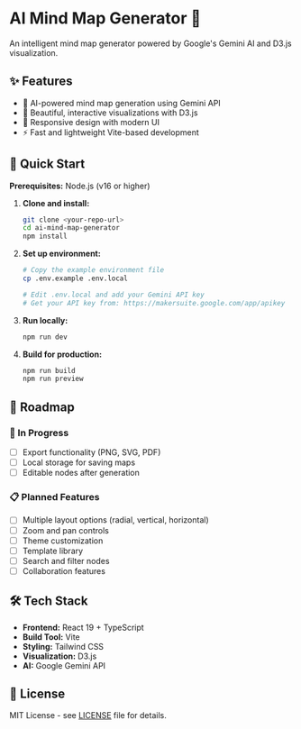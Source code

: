 # AI Mind Map Generator 🧠

An intelligent mind map generator powered by Google's Gemini AI and D3.js visualization.

## ✨ Features

- 🤖 AI-powered mind map generation using Gemini API
- 🎨 Beautiful, interactive visualizations with D3.js
- 📱 Responsive design with modern UI
- ⚡ Fast and lightweight Vite-based development

## 🚀 Quick Start

**Prerequisites:** Node.js (v16 or higher)

1. **Clone and install:**
   ```bash
   git clone <your-repo-url>
   cd ai-mind-map-generator
   npm install
   ```

2. **Set up environment:**
   ```bash
   # Copy the example environment file
   cp .env.example .env.local
   
   # Edit .env.local and add your Gemini API key
   # Get your API key from: https://makersuite.google.com/app/apikey
   ```

3. **Run locally:**
   ```bash
   npm run dev
   ```

4. **Build for production:**
   ```bash
   npm run build
   npm run preview
   ```

## 🎯 Roadmap

### 🔄 In Progress
- [ ] Export functionality (PNG, SVG, PDF)
- [ ] Local storage for saving maps
- [ ] Editable nodes after generation

### 📋 Planned Features
- [ ] Multiple layout options (radial, vertical, horizontal)
- [ ] Zoom and pan controls
- [ ] Theme customization
- [ ] Template library
- [ ] Search and filter nodes
- [ ] Collaboration features

## 🛠️ Tech Stack

- **Frontend:** React 19 + TypeScript
- **Build Tool:** Vite
- **Styling:** Tailwind CSS
- **Visualization:** D3.js
- **AI:** Google Gemini API

## 📝 License

MIT License - see [LICENSE](LICENSE) file for details.

